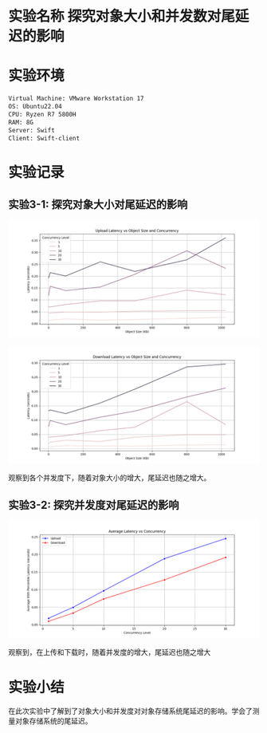# 实验名称 探究对象大小和并发数对尾延迟的影响

# 实验环境

```
Virtual Machine: VMware Workstation 17
OS: Ubuntu22.04
CPU: Ryzen R7 5800H
RAM: 8G
Server: Swift
Client: Swift-client
```

# 实验记录

## 实验3-1: 探究对象大小对尾延迟的影响

![这是图片](./img/upload%20latency.png "下载尾延迟随对象大小的变化")

![这是图片](./img/download_latency.png "下载尾延迟随对象大小的变化")

观察到各个并发度下，随着对象大小的增大，尾延迟也随之增大。

## 实验3-2: 探究并发度对尾延迟的影响

![这是图片](./img/concurrency.png "下载尾延迟随对象大小的变化")

观察到，在上传和下载时，随着并发度的增大，尾延迟也随之增大

# 实验小结

在此次实验中了解到了对象大小和并发度对对象存储系统尾延迟的影响。学会了测量对象存储系统的尾延迟。